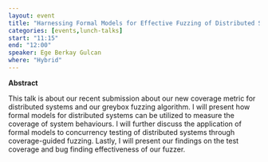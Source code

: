 ```yaml
---
layout: event
title: "Harnessing Formal Models for Effective Fuzzing of Distributed Systems"
categories: [events,lunch-talks]
start: "11:15"
end: "12:00"
speaker: Ege Berkay Gulcan
where: "Hybrid"
---
```


**Abstract**

This talk is about our recent submission about our new coverage metric for distributed systems and our greybox fuzzing algorithm. I will present how formal models for distributed systems can be utilized to measure the coverage of system behaviours. I will further discuss the application of formal models to concurrency testing of distributed systems through coverage-guided fuzzing. Lastly, I will present our findings on the test coverage and bug finding effectiveness of our fuzzer. 